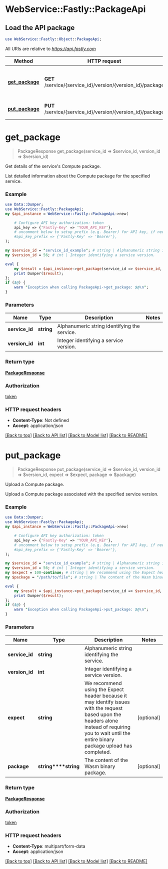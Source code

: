 # WebService::Fastly::PackageApi

## Load the API package
```perl
use WebService::Fastly::Object::PackageApi;
```

All URIs are relative to *https://api.fastly.com*

Method | HTTP request | Description
------------- | ------------- | -------------
[**get_package**](PackageApi.md#get_package) | **GET** /service/{service_id}/version/{version_id}/package | Get details of the service&#39;s Compute package.
[**put_package**](PackageApi.md#put_package) | **PUT** /service/{service_id}/version/{version_id}/package | Upload a Compute package.


# **get_package**
> PackageResponse get_package(service_id => $service_id, version_id => $version_id)

Get details of the service's Compute package.

List detailed information about the Compute package for the specified service.

### Example
```perl
use Data::Dumper;
use WebService::Fastly::PackageApi;
my $api_instance = WebService::Fastly::PackageApi->new(

    # Configure API key authorization: token
    api_key => {'Fastly-Key' => 'YOUR_API_KEY'},
    # uncomment below to setup prefix (e.g. Bearer) for API key, if needed
    #api_key_prefix => {'Fastly-Key' => 'Bearer'},
);

my $service_id = "service_id_example"; # string | Alphanumeric string identifying the service.
my $version_id = 56; # int | Integer identifying a service version.

eval {
    my $result = $api_instance->get_package(service_id => $service_id, version_id => $version_id);
    print Dumper($result);
};
if ($@) {
    warn "Exception when calling PackageApi->get_package: $@\n";
}
```

### Parameters

Name | Type | Description  | Notes
------------- | ------------- | ------------- | -------------
 **service_id** | **string**| Alphanumeric string identifying the service. | 
 **version_id** | **int**| Integer identifying a service version. | 

### Return type

[**PackageResponse**](PackageResponse.md)

### Authorization

[token](../README.md#token)

### HTTP request headers

 - **Content-Type**: Not defined
 - **Accept**: application/json

[[Back to top]](#) [[Back to API list]](../README.md#documentation-for-api-endpoints) [[Back to Model list]](../README.md#documentation-for-models) [[Back to README]](../README.md)

# **put_package**
> PackageResponse put_package(service_id => $service_id, version_id => $version_id, expect => $expect, package => $package)

Upload a Compute package.

Upload a Compute package associated with the specified service version.

### Example
```perl
use Data::Dumper;
use WebService::Fastly::PackageApi;
my $api_instance = WebService::Fastly::PackageApi->new(

    # Configure API key authorization: token
    api_key => {'Fastly-Key' => 'YOUR_API_KEY'},
    # uncomment below to setup prefix (e.g. Bearer) for API key, if needed
    #api_key_prefix => {'Fastly-Key' => 'Bearer'},
);

my $service_id = "service_id_example"; # string | Alphanumeric string identifying the service.
my $version_id = 56; # int | Integer identifying a service version.
my $expect = 100-continue; # string | We recommend using the Expect header because it may identify issues with the request based upon the headers alone instead of requiring you to wait until the entire binary package upload has completed.
my $package = "/path/to/file"; # string | The content of the Wasm binary package.

eval {
    my $result = $api_instance->put_package(service_id => $service_id, version_id => $version_id, expect => $expect, package => $package);
    print Dumper($result);
};
if ($@) {
    warn "Exception when calling PackageApi->put_package: $@\n";
}
```

### Parameters

Name | Type | Description  | Notes
------------- | ------------- | ------------- | -------------
 **service_id** | **string**| Alphanumeric string identifying the service. | 
 **version_id** | **int**| Integer identifying a service version. | 
 **expect** | **string**| We recommend using the Expect header because it may identify issues with the request based upon the headers alone instead of requiring you to wait until the entire binary package upload has completed. | [optional] 
 **package** | **string****string**| The content of the Wasm binary package. | [optional] 

### Return type

[**PackageResponse**](PackageResponse.md)

### Authorization

[token](../README.md#token)

### HTTP request headers

 - **Content-Type**: multipart/form-data
 - **Accept**: application/json

[[Back to top]](#) [[Back to API list]](../README.md#documentation-for-api-endpoints) [[Back to Model list]](../README.md#documentation-for-models) [[Back to README]](../README.md)

